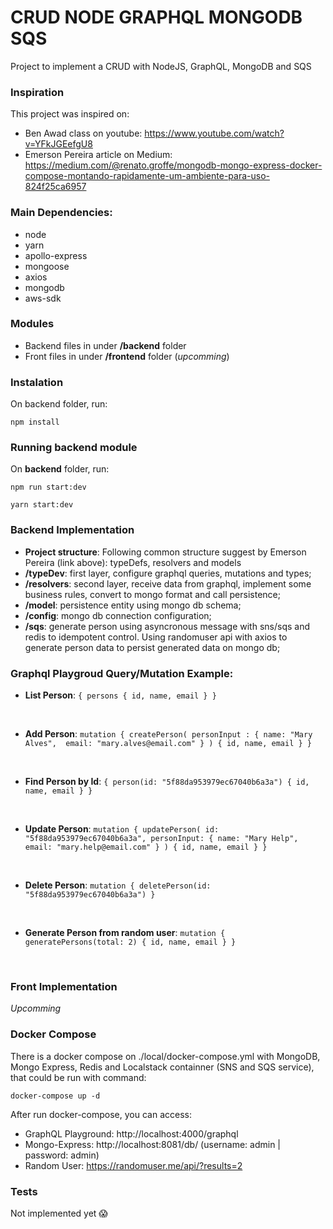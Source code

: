 # CRUD NODE GRAPHQL MONGODB SQS

Project to implement a CRUD with NodeJS, GraphQL, MongoDB and SQS


### Inspiration

This project was inspired on:

- Ben Awad class on youtube: https://www.youtube.com/watch?v=YFkJGEefgU8
- Emerson Pereira article on Medium: https://medium.com/@renato.groffe/mongodb-mongo-express-docker-compose-montando-rapidamente-um-ambiente-para-uso-824f25ca6957



### Main Dependencies:

- node
- yarn
- apollo-express
- mongoose
- axios
- mongodb
- aws-sdk

### Modules

- Backend files in under **/backend** folder
- Front files in under **/frontend** folder (_upcomming_)


### Instalation

On backend folder, run: 

```npm install```


### Running backend module

On **backend** folder, run: 

``` npm run start:dev ```

``` yarn start:dev ```


### Backend Implementation

- **Project structure**: Following common structure suggest by Emerson Pereira (link above): typeDefs, resolvers and models
- **/typeDev**: first layer, configure graphql queries, mutations and types;
- **/resolvers**: second layer, receive data from graphql, implement some business rules, convert to mongo format and call persistence;
- **/model**: persistence entity using mongo db schema;
- **/config**: mongo db connection configuration;
- **/sqs**: generate person using asyncronous message with sns/sqs and redis to idempotent control. Using randomuser api with axios to generate person data to persist generated data on mongo db; 

### Graphql Playgroud Query/Mutation Example:

- **List Person**: 
`
  {
    persons {
      id,
      name,
      email
    }
  }
`

<br/>

- **Add Person**:
`
mutation {
  createPerson(
    personInput : {
    	name: "Mary Alves", 
      email: "mary.alves@email.com"
  	}
  ) {
    id,
    name,
    email
  }
}
`

<br/>

- **Find Person by Id**:
`
{
  person(id: "5f88da953979ec67040b6a3a") {
    id,
    name,
    email
  }
}
`

<br/>

- **Update Person**:
`
mutation {
  updatePerson(
    id: "5f88da953979ec67040b6a3a",
    personInput: {
      name: "Mary Help", 
      email: "mary.help@email.com"
    }
  ) {
    id,
    name,
    email
  }
}
`

<br/>

- **Delete Person**:
`
mutation {
  deletePerson(id: "5f88da953979ec67040b6a3a")
}
`

<br/>

- **Generate Person from random user**:
`
mutation {
  generatePersons(total: 2) {
    id,
    name,
    email
  }
}
`

<br/>

### Front Implementation

_Upcomming_


### Docker Compose

There is a docker compose on ./local/docker-compose.yml with MongoDB, Mongo Express, Redis and Localstack containner (SNS and SQS service), that could be run with command:

```docker-compose up -d```


After run docker-compose, you can access:

- GraphQL Playground: http://localhost:4000/graphql
- Mongo-Express: http://localhost:8081/db/ (username: admin | password: admin)
- Random User: https://randomuser.me/api/?results=2


### Tests

Not implemented yet 😱